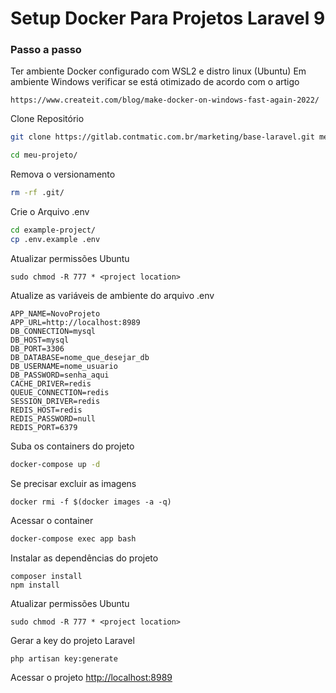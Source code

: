 # Setup Docker Para Projetos Laravel 9

### Passo a passo

Ter ambiente Docker configurado com WSL2 e distro linux (Ubuntu)
Em ambiente Windows verificar se está otimizado de acordo com o artigo
```
https://www.createit.com/blog/make-docker-on-windows-fast-again-2022/
```


Clone Repositório
```sh
git clone https://gitlab.contmatic.com.br/marketing/base-laravel.git meu-projeto
```

```sh
cd meu-projeto/
```


Remova o versionamento
```sh
rm -rf .git/
```


Crie o Arquivo .env
```sh
cd example-project/
cp .env.example .env
```

Atualizar permissões Ubuntu
```
sudo chmod -R 777 * <project location>
```

Atualize as variáveis de ambiente do arquivo .env
```dosini
APP_NAME=NovoProjeto
APP_URL=http://localhost:8989
DB_CONNECTION=mysql
DB_HOST=mysql
DB_PORT=3306
DB_DATABASE=nome_que_desejar_db
DB_USERNAME=nome_usuario
DB_PASSWORD=senha_aqui
CACHE_DRIVER=redis
QUEUE_CONNECTION=redis
SESSION_DRIVER=redis
REDIS_HOST=redis
REDIS_PASSWORD=null
REDIS_PORT=6379
```


Suba os containers do projeto
```sh
docker-compose up -d
```

Se precisar excluir as imagens
```
docker rmi -f $(docker images -a -q)
```


Acessar o container
```sh
docker-compose exec app bash
```


Instalar as dependências do projeto
```dosini
composer install
npm install
```

Atualizar permissões Ubuntu
```
sudo chmod -R 777 * <project location>
```


Gerar a key do projeto Laravel
```sh
php artisan key:generate
```

Acessar o projeto
[http://localhost:8989](http://localhost:8989)
